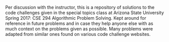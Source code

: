 Per discussion with the instructor, this is a repository of solutions to the code challenges given in the special topics class at Arizona State University Spring 2017: CSE 294 Algorithmic Problem Solving. Kept around for reference in future problems and in case they help anyone else with as much context on the problems given as possible. Many problems were adapted from similar ones found on various code challenge websites.
